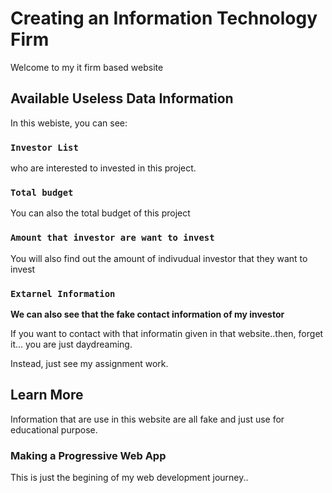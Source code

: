 # Creating an Information Technology Firm
Welcome to my it firm based website
## Available Useless Data Information

In this webiste, you can see:

### `Investor List`

who are interested to invested in this project.

### `Total budget`
You can also the total budget of this project

### `Amount that investor are want to invest`

You will also find out the amount of indivudual investor that they want to invest


### `Extarnel Information`

**We can also see that the fake contact information of my investor**

If you want to contact with that informatin given in that website..then, forget it... you are just daydreaming.

Instead, just see my assignment work.

## Learn More

Information that are use in this website are all fake and just use for educational purpose.


### Making a Progressive Web App
This is just the begining of my web development journey.. 

